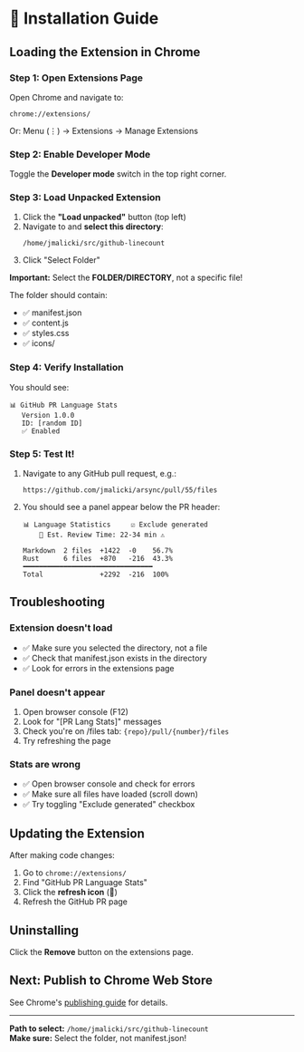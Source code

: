 # 🚀 Installation Guide

## Loading the Extension in Chrome

### Step 1: Open Extensions Page
Open Chrome and navigate to:
```
chrome://extensions/
```

Or: Menu (⋮) → Extensions → Manage Extensions

### Step 2: Enable Developer Mode
Toggle the **Developer mode** switch in the top right corner.

### Step 3: Load Unpacked Extension
1. Click the **"Load unpacked"** button (top left)
2. Navigate to and **select this directory**:
   ```
   /home/jmalicki/src/github-linecount
   ```
3. Click "Select Folder"

**Important:** Select the **FOLDER/DIRECTORY**, not a specific file!

The folder should contain:
- ✅ manifest.json
- ✅ content.js
- ✅ styles.css
- ✅ icons/

### Step 4: Verify Installation
You should see:
```
📊 GitHub PR Language Stats
   Version 1.0.0
   ID: [random ID]
   ✅ Enabled
```

### Step 5: Test It!
1. Navigate to any GitHub pull request, e.g.:
   ```
   https://github.com/jmalicki/arsync/pull/55/files
   ```

2. You should see a panel appear below the PR header:
   ```
   📊 Language Statistics     ☑️ Exclude generated
       📝 Est. Review Time: 22-34 min ⚠️
   
   Markdown  2 files  +1422  -0    56.7%
   Rust      6 files  +870   -216  43.3%
   ━━━━━━━━━━━━━━━━━━━━━━━━━━━━━━━━
   Total              +2292  -216  100%
   ```

## Troubleshooting

### Extension doesn't load
- ✅ Make sure you selected the directory, not a file
- ✅ Check that manifest.json exists in the directory
- ✅ Look for errors in the extensions page

### Panel doesn't appear
1. Open browser console (F12)
2. Look for "[PR Lang Stats]" messages
3. Check you're on /files tab: `{repo}/pull/{number}/files`
4. Try refreshing the page

### Stats are wrong
- ✅ Open browser console and check for errors
- ✅ Make sure all files have loaded (scroll down)
- ✅ Try toggling "Exclude generated" checkbox

## Updating the Extension

After making code changes:

1. Go to `chrome://extensions/`
2. Find "GitHub PR Language Stats"  
3. Click the **refresh icon** (🔄)
4. Refresh the GitHub PR page

## Uninstalling

Click the **Remove** button on the extensions page.

## Next: Publish to Chrome Web Store

See Chrome's [publishing guide](https://developer.chrome.com/docs/webstore/publish/) for details.

---

**Path to select:** `/home/jmalicki/src/github-linecount`  
**Make sure:** Select the folder, not manifest.json!
